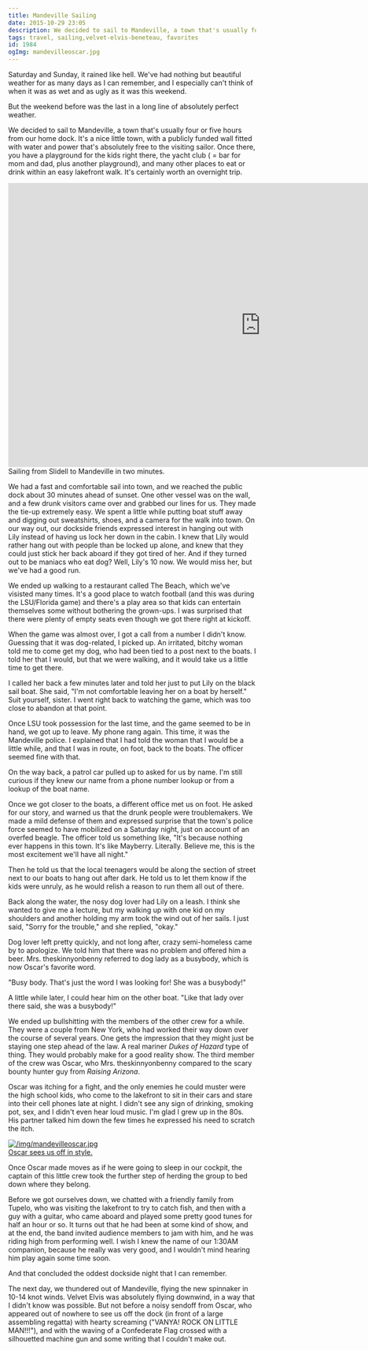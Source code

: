 ```yaml
---
title: Mandeville Sailing
date: 2015-10-29 23:05
description: We decided to sail to Mandeville, a town that's usually four or five hours from our home dock.  It's a pretty standard trip for us, but this one spirals into nuttiness.
tags: travel, sailing,velvet-elvis-beneteau, favorites
id: 1984
ogImg: mandevilleoscar.jpg
---
```

Saturday and Sunday, it rained like hell.  We've had nothing but beautiful weather for as many days as I can remember, and I especially can't think of when it was as wet and as ugly as it was this weekend.

But the weekend before was the last in a long line of absolutely perfect weather.
 
We decided to sail to Mandeville, a town that's usually four or five hours from our home dock.  It's a nice little town, with a publicly funded wall fitted with water and power that's absolutely free to the visiting sailor.  Once there, you have a playground for the kids right there, the yacht club ( = bar for mom and dad, plus another playground), and many other places to eat or drink within an easy lakefront walk.  It's certainly worth an overnight trip.

<iframe width="1025" height="577" src="https://www.youtube.com/embed/IQtJ_qkjnNo" title="Sailing Into Mandeville 2015 10 17" frameborder="0" allow="accelerometer; autoplay; clipboard-write; encrypted-media; gyroscope; picture-in-picture; web-share" allowfullscreen></iframe>
<span class="caption alignleft">Sailing from Slidell to Mandeville in two minutes.</span>

We had a fast and comfortable sail into town, and we reached the public dock about 30 minutes ahead of sunset.  One other vessel was on the wall, and a few drunk visitors came over and grabbed our lines for us.  They made the tie-up extremely easy.  We spent a little while putting boat stuff away and digging out sweatshirts, shoes, and a camera for the walk into town.  On our way out, our dockside friends expressed interest in hanging out with Lily instead of having us lock her down in the cabin.  I knew that Lily would rather hang out with people than be locked up alone, and knew that they could just stick her back aboard if they got tired of her.  And if they turned out to be maniacs who eat dog?  Well, Lily's 10 now.  We would miss her, but we've had a good run.

We ended up walking to a restaurant called The Beach, which we've visisted many times.  It's a good place to watch football (and this was during the LSU/Florida game) and there's a play area so that kids can entertain themselves some without bothering the grown-ups.  I was surprised that there were plenty of empty seats even though we got there right at kickoff.

When the game was almost over, I got a call from a number I didn't know.  Guessing that it was dog-related, I picked up.  An irritated, bitchy woman told me to come get my dog, who had been tied to a post next to the boats.  I told her that I would, but that we were walking, and it would take us a little time to get there.  

I called her back a few minutes later and told her just to put Lily on the black sail boat.  She said, "I'm not comfortable leaving her on a boat by herself."  Suit yourself, sister.  I went right back to watching the game, which was too close to abandon at that point. 

Once LSU took possession for the last time, and the game seemed to be in hand, we got up to leave.  My phone rang again.  This time, it was the Mandeville police.  I explained that I had told the woman that I would be a little while, and that I was in route, on foot, back to the boats.  The officer seemed fine with that.

On the way back, a patrol car pulled up to asked for us by name.  I'm still curious if they knew our name from a phone number lookup or from a lookup of the boat name.

Once we got closer to the boats, a different office met us on foot.  He asked for our story, and warned us that the drunk people were troublemakers.  We made a mild defense of them and expressed surprise that the town's police force seemed to have mobilized on a Saturday night, just on account of an overfed beagle.  The officer told us something like, "It's because nothing ever happens in this town.  It's like Mayberry.  Literally.  Believe me, this is the most excitement we'll have all night."

Then he told us that the local teenagers would be along the section of street next to our boats to hang out after dark.  He told us to let them know if the kids were unruly, as he would relish a reason to run them all out of there.

Back along the water, the nosy dog lover had Lily on a leash.  I think she wanted to give me a lecture, but my walking up with one kid on my shoulders and another holding my arm took the wind out of her sails.  I just said, "Sorry for the trouble," and she replied, "okay."

Dog lover left pretty quickly, and not long after, crazy semi-homeless came by to apologize.  We told him that there was no problem and offered him a beer.  Mrs. theskinnyonbenny referred to dog lady as a busybody, which is now Oscar's favorite word.  

"Busy body.  That's just the word I was looking for!  She was a busybody!"

A little while later, I could hear him on the other boat.  "Like that lady over there said, she was a busybody!"

We ended up bullshitting with the members of the other crew for a while.  They were a couple from New York, who had worked their way down over the course of several years.  One gets the impression that they might just be staying one step ahead of the law.  A real mariner *Dukes of Hazard* type of thing.  They would probably make for a good reality show.  The third member of the crew was Oscar, who Mrs. theskinnyonbenny compared to the scary bounty hunter guy from *Raising Arizona*.

Oscar was itching for a fight, and the only enemies he could muster were the high school kids, who come to the lakefront to sit in their cars and stare into their cell phones late at night.  I didn't see any sign of drinking, smoking pot, sex, and I didn't even hear loud music.  I'm glad I grew up in the 80s.  His partner talked him down the few times he expressed his need to scratch the itch.

<a class="lightview alignright" href="/img/mandevilleoscar.jpg" data-lightview-caption="Oscar sees us off in style." data-lightview-group="group1"><img src="/img/mandevilleoscar.jpg" alt="/img/mandevilleoscar.jpg"><br><span class="caption alignleft">Oscar sees us off in style.</span></a>

Once Oscar made moves as if he were going to sleep in our cockpit, the captain of this little crew took the further step of herding the group to bed down where they belong.

Before we got ourselves down, we chatted with a friendly family from Tupelo, who was visiting the lakefront to try to catch fish, and then with a guy with a guitar, who came aboard and played some pretty good tunes for half an hour or so.  It turns out that he had been at some kind of show, and at the end, the band invited audience members to jam with him, and he was riding high from performing well.  I wish I knew the name of our 1:30AM companion, because he really was very good, and I wouldn't mind hearing him play again some time soon.

And that concluded the oddest dockside night that I can remember.

The next day, we thundered out of Mandeville, flying the new spinnaker in 10-14 knot winds.  Velvet Elvis was absolutely flying downwind, in a way that I didn't know was possible.  But not before a noisy sendoff from Oscar, who appeared out of nowhere to see us off the dock (in front of a large assembling regatta) with hearty screaming ("VANYA!  ROCK ON LITTLE MAN!!!"), and with the waving of a Confederate Flag crossed with a silhouetted machine gun and some writing that I couldn't make out.
